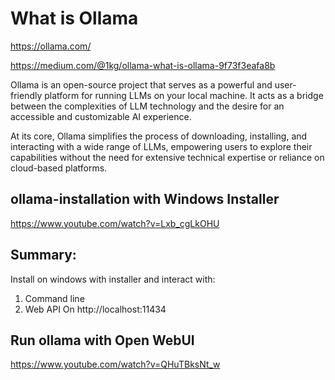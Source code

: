 # What is Ollama

https://ollama.com/

https://medium.com/@1kg/ollama-what-is-ollama-9f73f3eafa8b

Ollama is an open-source project that serves as a powerful and user-friendly platform for running LLMs on your local machine. It acts as a bridge between the complexities of LLM technology and the desire for an accessible and customizable AI experience.

At its core, Ollama simplifies the process of downloading, installing, and interacting with a wide range of LLMs, empowering users to explore their capabilities without the need for extensive technical expertise or reliance on cloud-based platforms.

## ollama-installation with Windows Installer

https://www.youtube.com/watch?v=Lxb_cgLkOHU
## Summary:
Install on windows with installer and interact with:
1. Command line
2. Web API On http://localhost:11434




## Run ollama with Open WebUI
https://www.youtube.com/watch?v=QHuTBksNt_w
